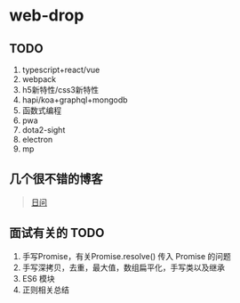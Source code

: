 # web-drop

## TODO

1. typescript+react/vue
2. webpack
3. h5新特性/css3新特性
4. hapi/koa+graphql+mongodb
5. 函数式编程
6. pwa
7. dota2-sight
8. electron
9. mp

## 几个很不错的博客

>[日问](https://q.shanyue.tech/weekly/)

## 面试有关的 TODO

1. 手写Promise，有关Promise.resolve() 传入 Promise 的问题
2. 手写深拷贝，去重，最大值，数组扁平化，手写类以及继承
3. ES6 模块
4. 正则相关总结
